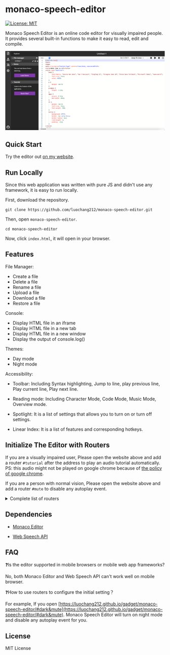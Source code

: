 # monaco-speech-editor

[![License: MIT](https://img.shields.io/badge/License-MIT-yellow.svg)](https://opensource.org/licenses/MIT)

Monaco Speech Editor is an online code editor for visually impaired people. It provides several built-in functions to make it easy to read, edit and compile. 

![](./images/open-sidebar.png)

## Quick Start

Try the editor out [on my website]( https://luochang212.github.io/gadget/monaco-speech-editor/).

## Run Locally

Since this web application was written with pure JS and didn't use any framework, it is easy to run locally.

First, download the repository.

```
git clone https://github.com/luochang212/monaco-speech-editor.git
```

Then, open `monaco-speech-editor`.

```
cd monaco-speech-editor
```

Now, click `index.html`, it will open in your browser.

## Features

File Manager:

- Create a file
- Delete a file
- Rename a file
- Upload a file
- Download a file
- Restore a file

Console:

- Display HTML file in an iframe
- Display HTML file in a new tab
- Display HTML file in a new window
- Display the output of console.log()

Themes:

- Day mode
- Night mode

Accessibility:

- Toolbar: Including Syntax highlighting, Jump to line, play previous line, Play current line, Play next line.

- Reading mode: Including Character Mode, Code Mode, Music Mode, Overview mode.

- Spotlight: It is a list of settings that allows you to turn on or turn off settings.

- Linear Index: It is a list of features and corresponding hotkeys.

## Initialize The Editor with Routers

If you are a visually impaired user, Please open the website above and add a router `#tutorial` after the address to play an audio tutorial automatically. PS: this audio might not be played on google chrome because of [the policy of google chrome](https://www.chromestatus.com/feature/5687444770914304).

If you are a person with normal vision, Please open the website above and add a router `#mute` to disable any autoplay event.

<details>
<summary>Complete list of routers</summary>

| Router          | Setting                                           |
| --------------- | ------------------------------------------------- |
| #load-demo      | Load demo                                         |
| #dark           | Turn on night mode                                |
| #full-screen    | Full screen                                       |
| #run            | Open console bar                                  |
| #tutorial       | Play audio tutorial                               |
| #spotlight      | Turn on spotlight                                 |
| #linear-index   | Turn on linear index                              |
| #character-mode | Trun on character mode                            |
| #code-mode      | Turn on code mode                                 |
| #overview-mode  | Turn on overview mode                             |
| #voice-feedback | Turn on voice feedback                            |
| #voice-cue      | Turn on voice cue                                 |
| #mute           | Disable any autoplay event                        |
| #dark&run       | Turn on night mode and console bar                |
| #dark&mute      | Turn on night mode and disable any autoplay event |

</details>


## Dependencies

- [Monaco Editor](https://github.com/microsoft/monaco-editor)

- [Web Speech API](https://w3c.github.io/speech-api/)

## FAQ

❓Is the editor supported in mobile browsers or mobile web app frameworks?

No, both Monaco Editor and Web Speech API can't work well on mobile browser.

❓How to use routers to configure the initial setting？

For example, If you open [https://luochang212.github.io/gadget/monaco-speech-editor/#dark&mute](https://luochang212.github.io/gadget/monaco-speech-editor/#dark&mute). Monaco Speech Editor will turn on night mode and disable any autoplay event for you.

## License

MIT License
